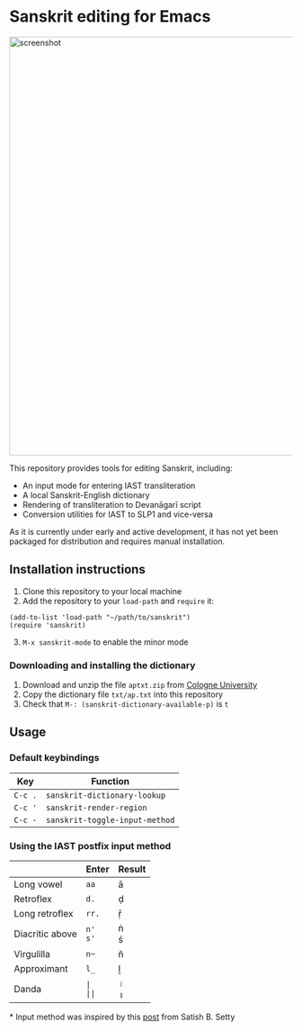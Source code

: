 # Sanskrit editing for Emacs

<img width="772" height="744" alt="screenshot" src="https://github.com/user-attachments/assets/adc7b23f-d79e-451b-a8fc-759bba327965" />

This repository provides tools for editing Sanskrit, including:
- An input mode for entering IAST transliteration
- A local Sanskrit-English dictionary
- Rendering of transliteration to Devanāgarī script
- Conversion utilities for IAST to SLP1 and vice-versa

As it is currently under early and active development, it has not yet
been packaged for distribution and requires manual installation.

## Installation instructions

1. Clone this repository to your local machine
2. Add the repository to your `load-path` and `require` it:
```emacs-lisp
(add-to-list 'load-path "~/path/to/sanskrit")
(require 'sanskrit)
```
3. `M-x sanskrit-mode` to enable the minor mode

### Downloading and installing the dictionary
1. Download and unzip the file `aptxt.zip` from [Cologne University](https://www.sanskrit-lexicon.uni-koeln.de/scans/APScan/2020/web/webtc/download.html)
2. Copy the dictionary file `txt/ap.txt` into this repository
3. Check that `M-: (sanskrit-dictionary-available-p)` is `t`

## Usage

### Default keybindings

| Key     | Function                       |
|---------|--------------------------------|
| `C-c .` | `sanskrit-dictionary-lookup`   |
| `C-c '` | `sanskrit-render-region`       |
| `C-c -` | `sanskrit-toggle-input-method` |

### Using the IAST postfix input method

|                 | Enter          | Result |
|-----------------|----------------|--------|
| Long vowel      | `aa`           | ā      |
| Retroflex       | `d.`           | ḍ      |
| Long retroflex  | `rr.`          | ṝ      |
| Diacritic above | `n'`<br>`s'`   | ṅ<br>ś |
| Virgulilla      | `n~`           | ñ      |
| Approximant     | `l_`           | ḻ      |
| Danda           | `\|`<br>`\|\|` | ।<br>॥ |

\* Input method was inspired by this [post](https://satish.com.in/20160319/) from Satish B. Setty
